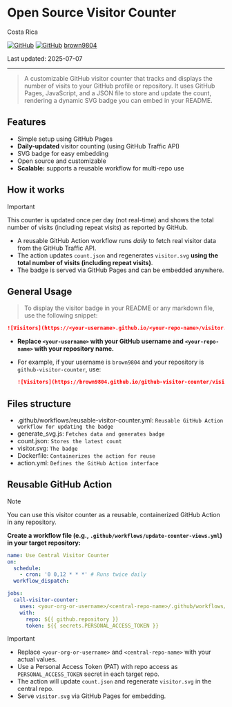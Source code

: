 # Open Source Visitor Counter

Costa Rica

[![GitHub](https://badgen.net/badge/icon/github?icon=github&label)](https://github.com)
[![GitHub](https://img.shields.io/badge/--181717?logo=github&logoColor=ffffff)](https://github.com/)
[brown9804](https://github.com/brown9804)

Last updated: 2025-07-07

----------

> A customizable GitHub visitor counter that tracks and displays the number of visits to your GitHub profile or repository. It uses GitHub Pages, JavaScript, and a JSON file to store and update the count, rendering a dynamic SVG badge you can embed in your README.

## Features

- Simple setup using GitHub Pages
- **Daily-updated** visitor counting (using GitHub Traffic API)
- SVG badge for easy embedding
- Open source and customizable
- **Scalable:** supports a reusable workflow for multi-repo use


## How it works

> [!IMPORTANT]
>  This counter is updated once per day (not real-time) and shows the total number of visits (including repeat visits) as reported by GitHub.

- A reusable GitHub Action workflow runs *daily* to fetch real visitor data from the GitHub Traffic API.
- The action updates `count.json` and regenerates `visitor.svg` **using the total number of visits (including repeat visits)**.
- The badge is served via GitHub Pages and can be embedded anywhere.


## General Usage

> To display the visitor badge in your README or any markdown file, use the following snippet:

```markdown
![Visitors](https://<your-username>.github.io/<your-repo-name>/visitor.svg)
```

- **Replace `<your-username>` with your GitHub username and `<your-repo-name>` with your repository name.**
- For example, if your username is `brown9804` and your repository is `github-visitor-counter`, use:

    ```markdown
    ![Visitors](https://brown9804.github.io/github-visitor-counter/visitor.svg)
    ```

## Files structure

- .github/workflows/reusable-visitor-counter.yml: `Reusable GitHub Action workflow for updating the badge`
- generate_svg.js: `Fetches data and generates badge`
- count.json: `Stores the latest count`
- visitor.svg: `The badge`
- Dockerfile: `Containerizes the action for reuse`
- action.yml: `Defines the GitHub Action interface`

## Reusable GitHub Action

> [!NOTE]
> You can use this visitor counter as a reusable, containerized GitHub Action in any repository.

**Create a workflow file (e.g., `.github/workflows/update-counter-views.yml`) in your target repository:**

```yaml
name: Use Central Visitor Counter
on:
  schedule:
    - cron: '0 0,12 * * *' # Runs twice daily
  workflow_dispatch:

jobs:
  call-visitor-counter:
    uses: <your-org-or-username>/<central-repo-name>/.github/workflows/reusable-visitor-counter.yml@main
    with:
      repo: ${{ github.repository }}
      token: ${{ secrets.PERSONAL_ACCESS_TOKEN }}
```

> [!IMPORTANT]
> - Replace `<your-org-or-username>` and `<central-repo-name>` with your actual values.
> - Use a Personal Access Token (PAT) with repo access as `PERSONAL_ACCESS_TOKEN` secret in each target repo.
> - The action will update `count.json` and regenerate `visitor.svg` in the central repo.
> - Serve `visitor.svg` via GitHub Pages for embedding.

